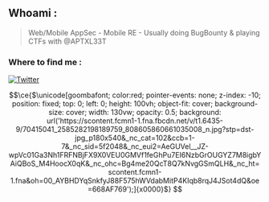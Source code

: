 

## Whoami : 
> Web/Mobile AppSec - Mobile RE - Usually doing BugBounty & playing CTFs with @APTXL33T
<h3>Where to find me : </h3>
<p> <a href="https://twitter.com/TebbaaX" target="_blank"><img alt="Twitter" src="https://img.shields.io/badge/twitter-%231DA1F2.svg?&style=for-the-badge&logo=twitter&logoColor=white" /></a> 
</p>
<!-- <img src="http://www.astroclaudine.fr/oukaimeden/Data/ImageLastFTP_AllSKY.jpg" width="518px"> -->



```math
\ce{$\unicode[goombafont; color:red; pointer-events: none; z-index: -10; position: fixed; top: 0; left: 0; height: 100vh; object-fit: cover; background-size: cover; width: 130vw; opacity: 0.5; background: url('https://scontent.fcmn1-1.fna.fbcdn.net/v/t1.6435-9/70415041_2585282198189759_808605860661035008_n.jpg?stp=dst-jpg_p180x540&_nc_cat=102&ccb=1-7&_nc_sid=5f2048&_nc_eui2=AeGUVel__JZ-wpVc01Ga3Nh1FRFNBjFX9X0VEU0GMVf1feGhPu7EI6NzbGrOUGYZ7M8igbYAiQBoS_M4HoocX0qK&_nc_ohc=Bg4me20QcT8Q7kNvgGSmQLH&_nc_ht=scontent.fcmn1-1.fna&oh=00_AYBHDYqSnkfyJ88F575hWVdabMitP4KIqb8rqJ4JSot4dQ&oe=668AF769');]{x0000}$}
